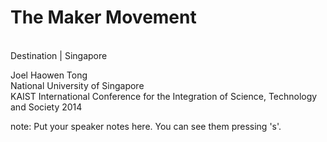 # The Maker Movement

<br>
<!-- <span class="stitched">Destination <i class="fa fa-map-marker"></i> Singapore</span> -->
<span class="stitched">Destination | Singapore</span>

<p class="intro-contact">
<span class="catchline-reason name">Joel Haowen Tong</span><br>
<span class="catchline-reason school">National University of Singapore</span><br>
<span class="catchline-reason conference">KAIST International Conference for the Integration of Science, Technology and Society 2014</span><br>
</p>

note:
    Put your speaker notes here.
    You can see them pressing 's'.
